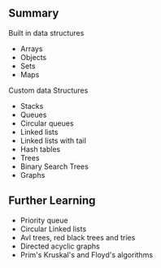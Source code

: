 ## Summary

Built in data structures
- Arrays
- Objects
- Sets 
- Maps

Custom data Structures
- Stacks
- Queues
- Circular queues
- Linked lists
- Linked lists with tail
- Hash tables
- Trees
- Binary Search Trees
- Graphs

## Further Learning
- Priority queue
- Circular Linked lists
- Avl trees, red black trees and tries
- Directed acyclic graphs
- Prim's Kruskal's and Floyd's algorithms
  